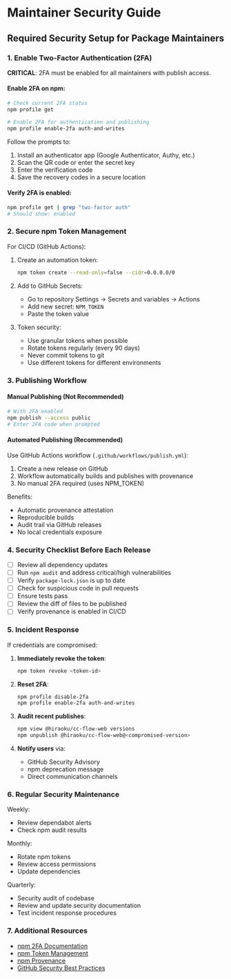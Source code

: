 # Maintainer Security Guide

## Required Security Setup for Package Maintainers

### 1. Enable Two-Factor Authentication (2FA)

**CRITICAL**: 2FA must be enabled for all maintainers with publish access.

#### Enable 2FA on npm:

```bash
# Check current 2FA status
npm profile get

# Enable 2FA for authentication and publishing
npm profile enable-2fa auth-and-writes
```

Follow the prompts to:
1. Install an authenticator app (Google Authenticator, Authy, etc.)
2. Scan the QR code or enter the secret key
3. Enter the verification code
4. Save the recovery codes in a secure location

#### Verify 2FA is enabled:

```bash
npm profile get | grep "two-factor auth"
# Should show: enabled
```

### 2. Secure npm Token Management

For CI/CD (GitHub Actions):

1. Create an automation token:
   ```bash
   npm token create --read-only=false --cidr=0.0.0.0/0
   ```

2. Add to GitHub Secrets:
   - Go to repository Settings → Secrets and variables → Actions
   - Add new secret: `NPM_TOKEN`
   - Paste the token value

3. Token security:
   - Use granular tokens when possible
   - Rotate tokens regularly (every 90 days)
   - Never commit tokens to git
   - Use different tokens for different environments

### 3. Publishing Workflow

#### Manual Publishing (Not Recommended)

```bash
# With 2FA enabled
npm publish --access public
# Enter 2FA code when prompted
```

#### Automated Publishing (Recommended)

Use GitHub Actions workflow (`.github/workflows/publish.yml`):

1. Create a new release on GitHub
2. Workflow automatically builds and publishes with provenance
3. No manual 2FA required (uses NPM_TOKEN)

Benefits:
- Automatic provenance attestation
- Reproducible builds
- Audit trail via GitHub releases
- No local credentials exposure

### 4. Security Checklist Before Each Release

- [ ] Review all dependency updates
- [ ] Run `npm audit` and address critical/high vulnerabilities
- [ ] Verify `package-lock.json` is up to date
- [ ] Check for suspicious code in pull requests
- [ ] Ensure tests pass
- [ ] Review the diff of files to be published
- [ ] Verify provenance is enabled in CI/CD

### 5. Incident Response

If credentials are compromised:

1. **Immediately revoke the token**:
   ```bash
   npm token revoke <token-id>
   ```

2. **Reset 2FA**:
   ```bash
   npm profile disable-2fa
   npm profile enable-2fa auth-and-writes
   ```

3. **Audit recent publishes**:
   ```bash
   npm view @hiraoku/cc-flow-web versions
   npm unpublish @hiraoku/cc-flow-web@<compromised-version>
   ```

4. **Notify users** via:
   - GitHub Security Advisory
   - npm deprecation message
   - Direct communication channels

### 6. Regular Security Maintenance

Weekly:
- Review dependabot alerts
- Check npm audit results

Monthly:
- Rotate npm tokens
- Review access permissions
- Update dependencies

Quarterly:
- Security audit of codebase
- Review and update security documentation
- Test incident response procedures

### 7. Additional Resources

- [npm 2FA Documentation](https://docs.npmjs.com/about-two-factor-authentication)
- [npm Token Management](https://docs.npmjs.com/about-access-tokens)
- [npm Provenance](https://docs.npmjs.com/generating-provenance-statements)
- [GitHub Security Best Practices](https://docs.github.com/en/code-security)
